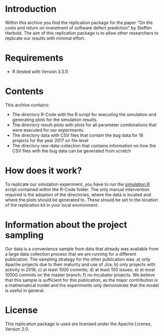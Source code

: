 Introduction
============
Within this archive you find the replication package for the paper "On the costs and return on investment of software defect prediction" by Steffen Herbold. The aim of this replication package is to allow other researchers to replicate our results with minimal effort. 

Requirements
============
- R (tested with Version 3.5.1)

Contents
========
This archive contains:
- The directory R-Code with the R script for executing the simulation and generating plots for the simulation results.
- The directory result-plots with plots for all parameter combinations that were executed for our experiments. 
- The directory data with CSV files that contain the bug data for 16 projects for the year 2017 on file level
- The directory raw-data-collection that contains information on how the CSV files with the bug data can be generated from scratch

How does it work?
=================
To replicate our simulation experiment, you have to run the [simulation.R](R-Code/simulation.R) script contained within the R-Code folder. The only manual intervention required is the adoption of the directories, where the data is located and where the plots should be generated to. These should be set to the location of the replication kit in your local environment. 

Information about the project sampling
======================================
Our data is a convenience sample from data that already was available from a large data collection process that we are running for a different publication. The sampling strategy for the other publication was: a) only Apache projects due to their maturity and use of Jira; b) only projects with activity in 2018; c) at least 1000 commits; d) at least 100 issues; e) at most 10000 commits on the master branch; f) no incubator projects. We believe that this sample is sufficient for this publication, as the major contribution is a mathematical model and the experiments only demonstrate that the model is useful in general. 

License
=======
This replication package is used are licensed under the Apache License, Version 2.0. 
